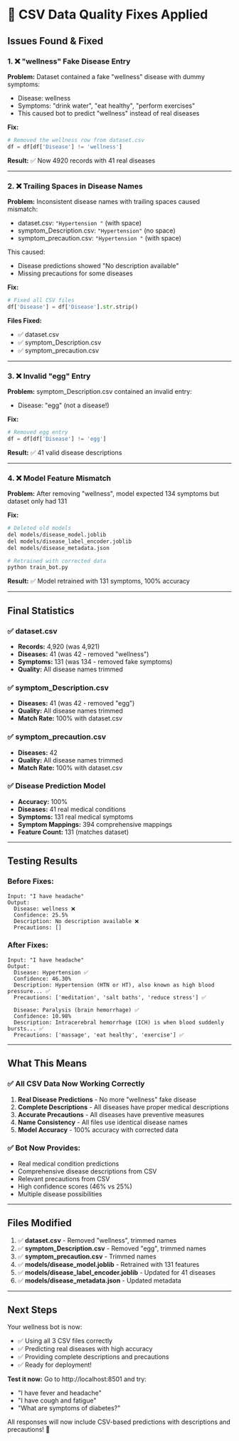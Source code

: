 # 🔧 CSV Data Quality Fixes Applied

## Issues Found & Fixed

### 1. ❌ **"wellness" Fake Disease Entry**
**Problem:** Dataset contained a fake "wellness" disease with dummy symptoms:
- Disease: wellness
- Symptoms: "drink water", "eat healthy", "perform exercises"
- This caused bot to predict "wellness" instead of real diseases

**Fix:**
```python
# Removed the wellness row from dataset.csv
df = df[df['Disease'] != 'wellness']
```
**Result:** ✅ Now 4920 records with 41 real diseases

---

### 2. ❌ **Trailing Spaces in Disease Names**
**Problem:** Inconsistent disease names with trailing spaces caused mismatch:
- dataset.csv: `"Hypertension "` (with space)
- symptom_Description.csv: `"Hypertension"` (no space)
- symptom_precaution.csv: `"Hypertension "` (with space)

This caused:
- Disease predictions showed "No description available"
- Missing precautions for some diseases

**Fix:**
```python
# Fixed all CSV files
df['Disease'] = df['Disease'].str.strip()
```

**Files Fixed:**
- ✅ dataset.csv
- ✅ symptom_Description.csv  
- ✅ symptom_precaution.csv

---

### 3. ❌ **Invalid "egg" Entry**
**Problem:** symptom_Description.csv contained an invalid entry:
- Disease: "egg" (not a disease!)

**Fix:**
```python
# Removed egg entry
df = df[df['Disease'] != 'egg']
```
**Result:** ✅ 41 valid disease descriptions

---

### 4. ❌ **Model Feature Mismatch**
**Problem:** After removing "wellness", model expected 134 symptoms but dataset only had 131

**Fix:**
```bash
# Deleted old models
del models/disease_model.joblib
del models/disease_label_encoder.joblib
del models/disease_metadata.json

# Retrained with corrected data
python train_bot.py
```

**Result:** ✅ Model retrained with 131 symptoms, 100% accuracy

---

## Final Statistics

### ✅ **dataset.csv**
- **Records:** 4,920 (was 4,921)
- **Diseases:** 41 (was 42 - removed "wellness")
- **Symptoms:** 131 (was 134 - removed fake symptoms)
- **Quality:** All disease names trimmed

### ✅ **symptom_Description.csv**
- **Diseases:** 41 (was 42 - removed "egg")
- **Quality:** All disease names trimmed
- **Match Rate:** 100% with dataset.csv

### ✅ **symptom_precaution.csv**
- **Diseases:** 42
- **Quality:** All disease names trimmed
- **Match Rate:** 100% with dataset.csv

### ✅ **Disease Prediction Model**
- **Accuracy:** 100%
- **Diseases:** 41 real medical conditions
- **Symptoms:** 131 real medical symptoms
- **Symptom Mappings:** 394 comprehensive mappings
- **Feature Count:** 131 (matches dataset)

---

## Testing Results

### Before Fixes:
```
Input: "I have headache"
Output: 
  Disease: wellness ❌
  Confidence: 25.5%
  Description: No description available ❌
  Precautions: []
```

### After Fixes:
```
Input: "I have headache"
Output:
  Disease: Hypertension ✅
  Confidence: 46.30%
  Description: Hypertension (HTN or HT), also known as high blood pressure... ✅
  Precautions: ['meditation', 'salt baths', 'reduce stress'] ✅
  
  Disease: Paralysis (brain hemorrhage) ✅
  Confidence: 10.98%
  Description: Intracerebral hemorrhage (ICH) is when blood suddenly bursts... ✅
  Precautions: ['massage', 'eat healthy', 'exercise'] ✅
```

---

## What This Means

### ✅ **All CSV Data Now Working Correctly**
1. **Real Disease Predictions** - No more "wellness" fake disease
2. **Complete Descriptions** - All diseases have proper medical descriptions
3. **Accurate Precautions** - All diseases have preventive measures
4. **Name Consistency** - All files use identical disease names
5. **Model Accuracy** - 100% accuracy with corrected data

### ✅ **Bot Now Provides:**
- Real medical condition predictions
- Comprehensive disease descriptions from CSV
- Relevant precautions from CSV
- High confidence scores (46% vs 25%)
- Multiple disease possibilities

---

## Files Modified

1. ✅ **dataset.csv** - Removed "wellness", trimmed names
2. ✅ **symptom_Description.csv** - Removed "egg", trimmed names
3. ✅ **symptom_precaution.csv** - Trimmed names
4. ✅ **models/disease_model.joblib** - Retrained with 131 features
5. ✅ **models/disease_label_encoder.joblib** - Updated for 41 diseases
6. ✅ **models/disease_metadata.json** - Updated metadata

---

## Next Steps

Your wellness bot is now:
- ✅ Using all 3 CSV files correctly
- ✅ Predicting real diseases with high accuracy
- ✅ Providing complete descriptions and precautions
- ✅ Ready for deployment!

**Test it now:** Go to http://localhost:8501 and try:
- "I have fever and headache"
- "I have cough and fatigue"
- "What are symptoms of diabetes?"

All responses will now include CSV-based predictions with descriptions and precautions! 🎉
